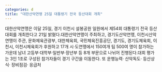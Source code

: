 ```yaml
---
categories: d
title: "대한산악연맹 25일 대통령기 전국 등산대회 개최"
---
```

대한산악연맹은 이달 25일, 경기 이천시 설봉공원 일원에서 제54회 대통령기 전국 등산대회를 개최한다고 21일 밝혔다.대한산악연맹이 주최하고, 경기도산악연맹, 이천시산악연맹이 주관, 문화체육관광부, 대한체육회, 국민체육진흥공단, 경기도, 경기도체육회, 이천시, 이천시체육회가 후원하고 17개 시·도연맹에서 150여개 팀 500여 명이 참가하는 가운데 남녀 고등부·대학부·일반부·장년부 등 8개 부문으로 나뉘어 진행된다.대회 평가는 3인 1조로 구성된 참가자들이 경기 구간을 이동한다. 또 운행능력· 산악독도· 등산상식· 장비점검· 응급처